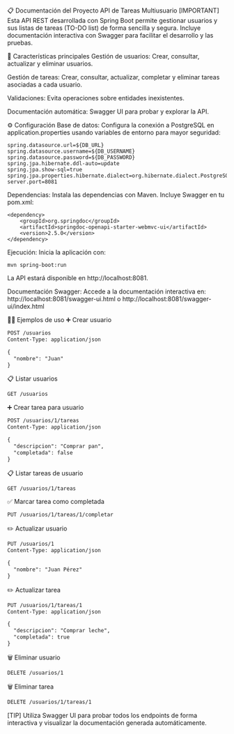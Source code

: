 📋 Documentación del Proyecto API de Tareas Multiusuario
[IMPORTANT]
Esta API REST desarrollada con Spring Boot permite gestionar usuarios y sus listas de tareas (TO-DO list) de forma sencilla y segura. Incluye documentación interactiva con Swagger para facilitar el desarrollo y las pruebas.

🚀 Características principales
Gestión de usuarios:
Crear, consultar, actualizar y eliminar usuarios.

Gestión de tareas:
Crear, consultar, actualizar, completar y eliminar tareas asociadas a cada usuario.

Validaciones:
Evita operaciones sobre entidades inexistentes.

Documentación automática:
Swagger UI para probar y explorar la API.

⚙️ Configuración
Base de datos:
Configura la conexión a PostgreSQL en application.properties usando variables de entorno para mayor seguridad:
```
spring.datasource.url=${DB_URL}
spring.datasource.username=${DB_USERNAME}
spring.datasource.password=${DB_PASSWORD}
spring.jpa.hibernate.ddl-auto=update
spring.jpa.show-sql=true
spring.jpa.properties.hibernate.dialect=org.hibernate.dialect.PostgreSQLDialect
server.port=8081
```

Dependencias:
Instala las dependencias con Maven.
Incluye Swagger en tu pom.xml:
```
<dependency>
    <groupId>org.springdoc</groupId>
    <artifactId>springdoc-openapi-starter-webmvc-ui</artifactId>
    <version>2.5.0</version>
</dependency>
```

Ejecución:
Inicia la aplicación con:
```
mvn spring-boot:run
```

La API estará disponible en http://localhost:8081.

Documentación Swagger:
Accede a la documentación interactiva en:
http://localhost:8081/swagger-ui.html
o
http://localhost:8081/swagger-ui/index.html

🧑‍💻 Ejemplos de uso
➕ Crear usuario
````markdown
POST /usuarios
Content-Type: application/json

{
  "nombre": "Juan"
}
````
📋 Listar usuarios
````markdown
GET /usuarios
````

➕ Crear tarea para usuario
````markdown
POST /usuarios/1/tareas
Content-Type: application/json

{
  "descripcion": "Comprar pan",
  "completada": false
}
````

📋 Listar tareas de usuario
````markdown
GET /usuarios/1/tareas
````
✅ Marcar tarea como completada
````markdown
PUT /usuarios/1/tareas/1/completar
````

✏️ Actualizar usuario
````markdown
PUT /usuarios/1
Content-Type: application/json

{
  "nombre": "Juan Pérez"
}
````

✏️ Actualizar tarea
````markdown
PUT /usuarios/1/tareas/1
Content-Type: application/json

{
  "descripcion": "Comprar leche",
  "completada": true
}
````
🗑️ Eliminar usuario
````markdown
DELETE /usuarios/1
````

🗑️ Eliminar tarea
````markdown
DELETE /usuarios/1/tareas/1
````

[TIP]
Utiliza Swagger UI para probar todos los endpoints de forma interactiva y visualizar la documentación generada automáticamente.